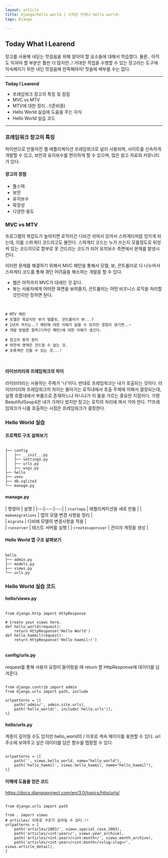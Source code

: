 ```yaml
---
layout: article
title: Django/hello world | 시작은 언제나 hello world~
tags: Django

---
```


## **Today What I Learend**  

장고를 사용해 내딛는 첫걸음을 위해 알아야 할 요소들에 대해서 학습했다. 물론.. 아직도 익혀야 할 부분은 훨씬 더 많지만..! 
거대한 작업을 수행할 수 있는 장고라는 도구에 익숙해지기 위한 내딘 첫걸음에 만족해야지! 첫술에 배부를 수는 없다. 




---
**Today I Learend**
- 프레임워크 장고의 특징 및 장점
- MVC vs MTV
- MTV에 대한 정리...!(준비중)
- Hello World 실습에 도움을 주는 지식
- Hello World 실습 코드

---

### 프레임워크 장고의 특징
파이썬으로 만들어진 웹 애플리케이션 프레임워크로 널리 사용되며, 사이트를 신속하게 개발할 수 있고, 보안과 유지보수를 편리하게 할 수 있으며, 많은 참고 자료와 커뮤니티가 있다. 

#### 장고의 장점
- 풀스택
- 보안
- 유지보수
- 확장성
- 다양한 용도



### MVC vs MTV 

프로그램의 복잡도가 높아지면 로직이건 디비건 섞여서 있어서 스파게티처럼 엉키게 되는데, 이를 스파게티 코드라고도 불린다. 스파게티 코드는 누가 쓰는지 모를정도로 뒤엉켜 있는 코드이므로 함부로 못 건드리는 코드가 되어 유지보수 측면에서 문제를 발생시킨다. 

이러한 문제를 해결하기 위해서 MVC 패턴을 통해서 모델, 뷰, 콘트롤러로 다 나누어서 스파게티 코드를 통해 겪던 어려움을 해소하는 개발을 할 수 있다.
- 웹은 아직까지 MVC가 대세인 것 같다.
- 뷰는 사용자에게 어떠한 화면을 보여줄지, 콘트롤러는 어떤 비즈니스 로직을 처리할 것인지만 정하면 된다. 

```


# MTV 패턴
# 모델은 똑같지만 뷰가 템플릿, 콘트롤러가 뷰...?
# 2년차 까지는..? 패턴에 대한 이해가 없을 수 있지만 경험이 생기면..~
# 개발 방법론 철학(디자인 패턴)에 대한 이해가 생긴다.

# 장고의 동작 원리
# 하얀색 영역은 건드릴 수 없는 것.
# 초록색만 건들 수 있는 것...!



```


#### 라이브러리와 프레임워크의 차이

라이브러리는 사용하는 주체가 '나'이다. 반대로 프레임워크는 내가 호출되는 것이다.
라이브러리와 프레임워크의 차이는 돌아가는 로직내에서 호출 주체에 의해서 결정되는데, 실행 흐름내에서 부품으로 존재하느냐 아니냐가 이 둘을 가르는 중요한 지점이다. 
가령 BeautifulSoup4은 내가 가져다 썼지만 장고는 로직의 처리에 껴서 가야 한다.
??프레임워크가 나를 호출하는 시점은 프레임워크가 결정한다.


### Hello World 실습

#### 프로젝트 구조 살펴보기

```

├── config
│   ├── __init__.py
│   ├── settings.py
│   ├── urls.py
│   ├── wsgi.py
├── hello
├── venv
├── db.sqlite3
└── manage.py
```

#### manage.py

| 명령어 | 설명 | 
|---|:---:|---:|
| `startapp` | 애플리케이션을 새로 만듦 |
| `makemigrations` | 앱의 모델 변경 사항을 정리 |  
| `migrate` | 디비에 모델의 변경사항을 적용 |  
| `runserver` | 테스트 서버를 실행 | 
| `createsuperuser` | 관리자 계정을 생성 |  


#### Hello World 앱 구조 살펴보기

```

hello
├── admin.py
├── models.py
├── views.py
└── urls.py

```

### Hello World 실습 코드

#### hello/views.py

```Django

from django.http import HttpResponse

# Create your views here.
def hello_world(request):
    return HttpResponse('Hello World')
def hello_haemil(request):
    return HttpResponse('Hello haemil~!')
	
```

#### config/urls.py
request를 통해 사용자 요청이 들어왔을 때 return 할 HttpResponse에 데이터를 넘겨준다.

```Django

from django.contrib import admin
from django.urls import path, include

urlpatterns = \[
    path('admin/', admin.site.urls),
    path('hello_world/', include('hello.urls')),
\]

```

#### hello/urls.py

계층이 깊어질 수도 있지만 hello_world의 / 이후로 계속 페이지를 표현할 수 있다. url 주소에 보여주고 싶은 데이터를 담은 함수를 맵핑할 수 있다. 

```Django

urlpatterns = \[
    path('', views.hello_world, name="hello_world"),
    path('hello_haemil', views.hello_haemil, name="hello_haemil"),
\]

```




#### 이해에 도움을 얻은 코드

https://docs.djangoproject.com/en/3.0/topics/http/urls/

```Django

from django.urls import path

from . import views
# articles/ 이후로 구조가 깊어질 수 있다.!!
urlpatterns = [
    path('articles/2003/', views.special_case_2003),
    path('articles/<int:year>/', views.year_archive),
    path('articles/<int:year>/<int:month>/', views.month_archive),
    path('articles/<int:year>/<int:month>/<slug:slug>/', views.article_detail),
]

```


